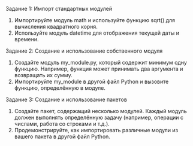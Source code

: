 Задание 1:  Импорт стандартных модулей

1.	Импортируйте модуль math и используйте функцию sqrt() для вычисления квадратного корня.
2.	Используйте модуль datetime для отображения текущей даты и времени.

Задание 2: Создание и использование собственного модуля

1.	Создайте модуль my_module.py, который содержит минимум одну функцию. Например, функция может принимать два аргумента и возвращать их сумму.
2.	Импортируйте my_module в другой файл Python и вызовите функцию, определённую в модуле.

Задание 3: Создание и использование пакетов

1.	Создайте пакет, содержащий несколько модулей. Каждый модуль должен выполнять определённую задачу (например, операции с числами, работа со строками и т.д.).
2.	Продемонстрируйте, как импортировать различные модули из вашего пакета в другой файл Python.

